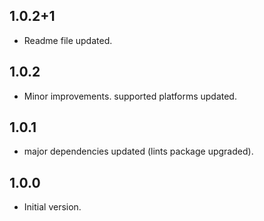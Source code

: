 ## 1.0.2+1

- Readme file updated.

## 1.0.2

- Minor improvements. supported platforms updated.

## 1.0.1

- major dependencies updated (lints package upgraded).

## 1.0.0

- Initial version.
